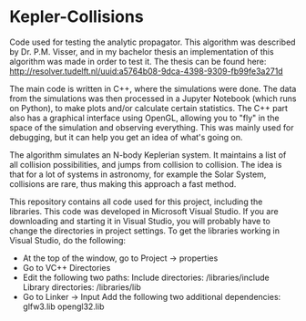 # Kepler-Collisions
Code used for testing the analytic propagator. This algorithm was described by Dr. P.M. Visser, and in my bachelor thesis an implementation of this algorithm was made in order to test it. The thesis can be found here: http://resolver.tudelft.nl/uuid:a5764b08-9dca-4398-9309-fb99fe3a271d

The main code is written in C++, where the simulations were done.
The data from the simulations was then processed in a Jupyter Notebook (which runs on Python), to make plots and/or calculate certain statistics.
The C++ part also has a graphical interface using OpenGL, allowing you to "fly" in the space of the simulation and observing everything. This was mainly used for debugging, but it can help you get an idea of what's going on.

The algorithm simulates an N-body Keplerian system. It maintains a list of all collision possibilities, and jumps from collision to collision. The idea is that for a lot of systems in astronomy, for example the Solar System, collisions are rare, thus making this approach a fast method.

This repository contains all code used for this project, including the libraries.
This code was developed in Microsoft Visual Studio. If you are downloading and starting it in Visual Studio, you will probably have to change the directories in project settings. To get the libraries working in Visual Studio, do the following:
- At the top of the window, go to Project -> properties
- Go to VC++ Directories
- Edit the following two paths:
  Include directories: <baseFolder>/libraries/include
  Library directories: <baseFolder>/libraries/lib
- Go to Linker -> Input
Add the following two additional dependencies:
glfw3.lib
opengl32.lib
